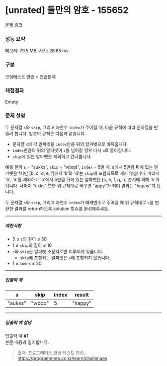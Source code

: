 # [unrated] 둘만의 암호 - 155652 

[문제 링크](https://school.programmers.co.kr/learn/courses/30/lessons/155652) 

### 성능 요약

메모리: 79.5 MB, 시간: 26.85 ms

### 구분

코딩테스트 연습 > 연습문제

### 채점결과

Empty

### 문제 설명

<p>두 문자열 <code>s</code>와 <code>skip</code>, 그리고 자연수 <code>index</code>가 주어질 때, 다음 규칙에 따라 문자열을 만들려 합니다. 암호의 규칙은 다음과 같습니다.</p>

<ul>
<li>문자열 <code>s</code>의 각 알파벳을 <code>index</code>만큼 뒤의 알파벳으로 바꿔줍니다.</li>
<li><code>index</code>만큼의 뒤의 알파벳이 <code>z</code>를 넘어갈 경우 다시 <code>a</code>로 돌아갑니다.</li>
<li><code>skip</code>에 있는 알파벳은 제외하고 건너뜁니다.</li>
</ul>

<p>예를 들어 <code>s</code> = "aukks", <code>skip</code> = "wbqd", <code>index</code> = 5일 때, a에서 5만큼 뒤에 있는 알파벳은 f지만 [b, c, d, e, f]에서 'b'와 'd'는 <code>skip</code>에 포함되므로 세지 않습니다. 따라서 'b', 'd'를 제외하고 'a'에서 5만큼 뒤에 있는 알파벳은 [c, e, f, g, h] 순서에 의해 'h'가 됩니다. 나머지 "ukks" 또한 위 규칙대로 바꾸면 "appy"가 되며 결과는 "happy"가 됩니다.</p>

<p>두 문자열 <code>s</code>와 <code>skip</code>, 그리고 자연수 <code>index</code>가 매개변수로 주어질 때 위 규칙대로 <code>s</code>를 변환한 결과를 return하도록 solution 함수를 완성해주세요.</p>

<hr>

<h5>제한사항</h5>

<ul>
<li>5 ≤ <code>s</code>의 길이 ≤ 50</li>
<li>1 ≤ <code>skip</code>의 길이 ≤ 10</li>
<li><code>s</code>와 <code>skip</code>은 알파벳 소문자로만 이루어져 있습니다.

<ul>
<li><code>skip</code>에 포함되는 알파벳은 <code>s</code>에 포함되지 않습니다.</li>
</ul></li>
<li>1 ≤ <code>index</code> ≤ 20</li>
</ul>

<hr>

<h5>입출력 예</h5>
<table class="table">
        <thead><tr>
<th>s</th>
<th>skip</th>
<th>index</th>
<th>result</th>
</tr>
</thead>
        <tbody><tr>
<td>"aukks"</td>
<td>"wbqd"</td>
<td>5</td>
<td>"happy"</td>
</tr>
</tbody>
      </table>
<hr>

<h5>입출력 예 설명</h5>

<p>입출력 예 #1<br>
본문 내용과 일치합니다.</p>


> 출처: 프로그래머스 코딩 테스트 연습, https://programmers.co.kr/learn/challenges